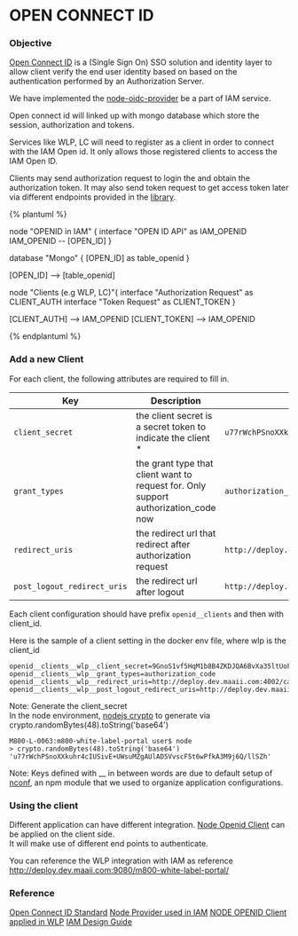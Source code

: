 # OPEN CONNECT ID

### Objective

[Open Connect ID](http://openid.net/connect/) is a (Single Sign On) SSO solution and identity layer to allow client verify the end user identity based on based on the authentication performed by an Authorization Server.

We have implemented the [node-oidc-provider](https://github.com/panva/node-oidc-provider) be a part of IAM service.

Open connect id will linked up with mongo database which store the session, authorization and tokens.

Services like WLP, LC will need to register as a client in order to connect with the IAM Open id. It only allows those registered clients to access the IAM Open ID.

Clients may send authorization request to login the and obtain the authorization token.
It may also send token request to get access token later via different endpoints provided in the [library](https://github.com/panva/node-oidc-provider#features).

{% plantuml %}

node "OPENID in IAM" {
  interface "OPEN ID API" as IAM_OPENID
  IAM_OPENID -- [OPEN_ID]
}

database "Mongo" {
  [OPEN_ID] as table_openid
}

[OPEN_ID] --> [table_openid]

node "Clients (e.g WLP, LC)"{
  interface "Authorization Request" as CLIENT_AUTH
  interface "Token Request" as CLIENT_TOKEN
}

[CLIENT_AUTH] --> IAM_OPENID
[CLIENT_TOKEN] --> IAM_OPENID

{% endplantuml %}


### Add a new Client
For each client, the following attributes are required to fill in.

|Key|Description|sample|
| --- | --- | --- |
|`client_secret`|the client secret is a secret token to indicate the client *|`u77rWchPSnoXXkuhr4cIUSivE+UWsuMZgAUlAD5VvscF5t6wPfkA3M9j6Q/llSZh`|
|`grant_types`|the grant type that client want to request for. Only support authorization_code now|`authorization_code`|
|`redirect_uris`|the redirect url that redirect after authorization request|`http://deploy.dev.maaii.com:4002/callback`|
|`post_logout_redirect_uris`|the redirect url after logout|`http://deploy.dev.maaii.com:4002`|

Each client configuration should have prefix `openid__clients` and then with client_id.

Here is the sample of a client setting in the docker env file, where wlp is the client_id
```
openid__clients__wlp__client_secret=9GnoS1vf5HqM1b8B4ZKDJQA6BvXa35ltUoFFVQ4cloR4GICEuWQk50S60pIVK06b
openid__clients__wlp__grant_types=authorization_code
openid__clients__wlp__redirect_uris=http://deploy.dev.maaii.com:4002/callback
openid__clients__wlp__post_logout_redirect_uris=http://deploy.dev.maaii.com:4002
```

Note: Generate the client_secret  
In the node environment, [nodejs crypto](https://nodejs.org/api/crypto.html#crypto_crypto_randombytes_size_callback) to generate via crypto.randomBytes(48).toString('base64')
```
M800-L-0063:m800-white-label-portal user$ node
> crypto.randomBytes(48).toString('base64')
'u77rWchPSnoXXkuhr4cIUSivE+UWsuMZgAUlAD5VvscF5t6wPfkA3M9j6Q/llSZh'
```

Note: Keys defined with __ in between words are due to default setup of [nconf](https://github.com/indexzero/nconf), an npm module that we used to organize application configurations.


### Using the client
Different application can have different integration. [Node Openid Client](https://github.com/panva/node-openid-client) can be applied on the client side.  
It will make use of different end points to authenticate.

You can reference the WLP integration with IAM as reference
http://deploy.dev.maaii.com:9080/m800-white-label-portal/


### Reference
[Open Connect ID Standard](http://openid.net/connect/)
[Node Provider used in IAM](https://github.com/panva/node-oidc-provider)
[NODE OPENID Client applied in WLP](https://github.com/panva/node-openid-client)
[IAM Design Guide](https://issuetracking.maaii.com:9443/display/WLP/Identity+Access+Management%28IAM%29+Service)
